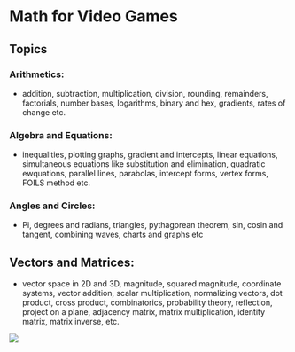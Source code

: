 
# Math for Video Games




## Topics

### Arithmetics: 
- addition, subtraction, multiplication, division, rounding, remainders, factorials, number bases, logarithms, binary and hex, gradients, rates of change etc.

### Algebra and Equations:
- inequalities, plotting graphs, gradient and intercepts, linear equations, simultaneous equations like substitution and elimination, quadratic ewquations, parallel lines, parabolas, intercept forms, vertex forms, FOILS method etc. 

### Angles and Circles:
- Pi, degrees and radians, triangles, pythagorean theorem, sin, cosin and tangent, combining waves, charts and graphs etc 

## Vectors and Matrices:
- vector space in 2D and 3D, magnitude, squared magnitude, coordinate systems, vector addition, scalar multiplication, normalizing vectors, dot product, cross product, combinatorics, probability theory, reflection, project on a plane, adjacency matrix, matrix multiplication, identity matrix, matrix inverse, etc.


![](https://res.cloudinary.com/dqiyjy9ye/image/upload/v1661438537/random/math-for-games_oswazm.webp)

